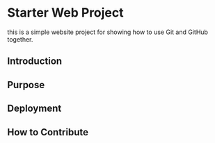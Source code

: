 # Starter Web Project

this is a simple website project for showing how to use Git and GitHub together.
## Introduction

## Purpose

## Deployment

## How to Contribute